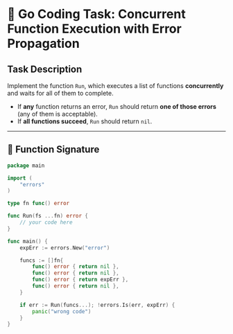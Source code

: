 # 🚦 Go Coding Task: Concurrent Function Execution with Error Propagation

## Task Description

Implement the function `Run`, which executes a list of functions **concurrently** and waits for all of them to complete.

- If **any** function returns an error, `Run` should return **one of those errors** (any of them is acceptable).
- If **all functions succeed**, `Run` should return `nil`.

---

## 🔧 Function Signature

```go
package main

import (
	"errors"
)

type fn func() error

func Run(fs ...fn) error {
	// your code here
}

func main() {
	expErr := errors.New("error")

	funcs := []fn{
		func() error { return nil },
		func() error { return nil },
		func() error { return expErr },
		func() error { return nil },
	}

	if err := Run(funcs...); !errors.Is(err, expErr) {
		panic("wrong code")
	}
}
```
